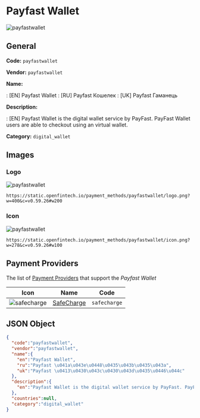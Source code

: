 
# Payfast Wallet 
![payfastwallet](https://static.openfintech.io/payment_methods/payfastwallet/logo.png?w=400&c=v0.59.26#w200)  

## General 
**Code:** `payfastwallet` 
 
**Vendor:** `payfastwallet` 
 
**Name:** 
 
:	[EN] Payfast Wallet 
:	[RU] Payfast Кошелек 
:	[UK] Payfast Гаманець 
 
**Description:** 
 
: [EN] Payfast Wallet is the digital wallet service by PayFast. PayFast Wallet users are able to checkout using an virtual wallet. 
 
**Category:** `digital_wallet` 
 

## Images 

### Logo 
![payfastwallet](https://static.openfintech.io/payment_methods/payfastwallet/logo.png?w=400&c=v0.59.26#w200)  

```
https://static.openfintech.io/payment_methods/payfastwallet/logo.png?w=400&c=v0.59.26#w200
```  

### Icon 
![payfastwallet](https://static.openfintech.io/payment_methods/payfastwallet/icon.png?w=278&c=v0.59.26#w100)  

```
https://static.openfintech.io/payment_methods/payfastwallet/icon.png?w=278&c=v0.59.26#w100
```  

## Payment Providers 
 
The list of [Payment Providers](/providers) that support the _Payfast Wallet_ 

|Icon|Name|Code| 
|:---:|:---:|:---:| 
|![safecharge](https://static.openfintech.io/payment_providers/safecharge/icon.svg?w=278&c=v0.59.26#w100) |[SafeCharge ](/payment-providers/safecharge)|`safecharge`| 
 

## JSON Object 

```json
{
  "code":"payfastwallet",
  "vendor":"payfastwallet",
  "name":{
    "en":"Payfast Wallet",
    "ru":"Payfast \u041a\u043e\u0448\u0435\u043b\u0435\u043a",
    "uk":"Payfast \u0413\u0430\u043c\u0430\u043d\u0435\u0446\u044c"
  },
  "description":{
    "en":"Payfast Wallet is the digital wallet service by PayFast. PayFast Wallet users are able to checkout using an virtual wallet."
  },
  "countries":null,
  "category":"digital_wallet"
}
```  
